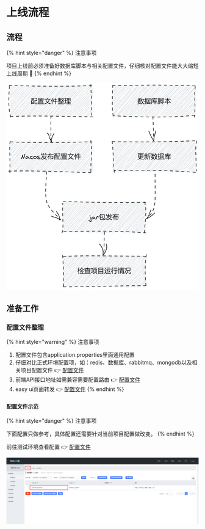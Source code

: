 # 上线流程

## 流程

{% hint style="danger" %}
注意事项

项目上线前必须准备好数据库脚本与相关配置文件，仔细核对配置文件能大大缩短上线周期 👏 
{% endhint %}

![&#x4E0A;&#x7EBF;&#x6D41;&#x7A0B;&#x56FE;](.gitbook/assets/wu-biao-ti-202106050926-3.png)

## 准备工作

### 配置文件整理

{% hint style="warning" %}
注意事项

1. 配置文件包含application.properties里面通用配置
2. 仔细对比正式环境配置项，如：redis、数据库、rabbitmq、mongodb以及相关项目配置文件 👉 [配置文件](profile.md#xiang-mu-pei-zhi-wen-jian)
3. 前端API接口地址如需兼容需要配置路由 👉 [配置文件](profile.md#hprose)
4. easy ui页面转发 👉 [配置文件](profile.md#easyui-)
{% endhint %}

#### 配置文件示范

{% hint style="danger" %}
注意事项

下面配置只做参考，具体配置还需要针对当前项目配置做改变。
{% endhint %}

前往测试环境查看配置 👉 [配置文件](profile.md#nacos)

![](.gitbook/assets/nacos5.png)

